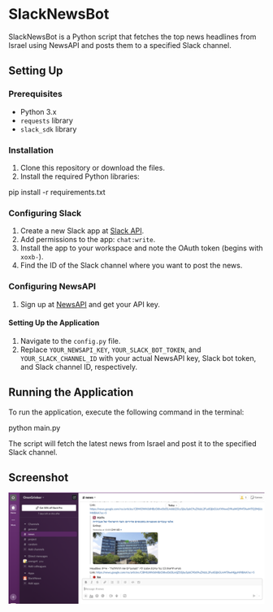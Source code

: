 # SlackNewsBot

SlackNewsBot is a Python script that fetches the top news headlines from Israel using NewsAPI and posts them to a specified Slack channel.

## Setting Up

### Prerequisites
- Python 3.x
- `requests` library
- `slack_sdk` library

### Installation

1. Clone this repository or download the files.
2. Install the required Python libraries:

pip install -r requirements.txt


### Configuring Slack

1. Create a new Slack app at [Slack API](https://api.slack.com/apps).
2. Add permissions to the app: `chat:write`.
3. Install the app to your workspace and note the OAuth token (begins with `xoxb-`).
4. Find the ID of the Slack channel where you want to post the news.

### Configuring NewsAPI

1. Sign up at [NewsAPI](https://newsapi.org/register) and get your API key.

#### Setting Up the Application

1. Navigate to the `config.py` file.
2. Replace `YOUR_NEWSAPI_KEY`, `YOUR_SLACK_BOT_TOKEN`, and `YOUR_SLACK_CHANNEL_ID` with your actual NewsAPI key, Slack bot token, and Slack channel ID, respectively.

## Running the Application

To run the application, execute the following command in the terminal:

python main.py


The script will fetch the latest news from Israel and post it to the specified Slack channel.

## Screenshot

![SlackNewsBot Screenshot](https://github.com/OrenGrinker/SlackNewsAPI/blob/636ff9336802a598e95b44c8736c2a6a3487fbe0/Screenshot%202024-03-02%20at%2019.31.08.png)

